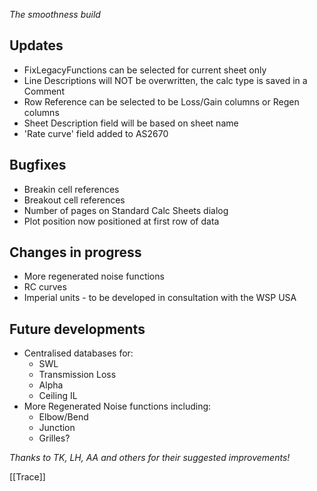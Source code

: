 *The smoothness build*

## Updates
- FixLegacyFunctions can be selected for current sheet only
- Line Descriptions will NOT be overwritten, the calc type is saved in a Comment
- Row Reference can be selected to be Loss/Gain columns or Regen columns
- Sheet Description field will be based on sheet name 
- 'Rate curve' field added to AS2670
## Bugfixes
- Breakin cell references
- Breakout cell references
- Number of pages on Standard Calc Sheets dialog
- Plot position now positioned at first row of data 
## Changes in progress
- More regenerated noise functions
- RC curves
- Imperial units -  to be developed in consultation with the WSP USA 

## Future developments
- Centralised databases for:
	- SWL 
	- Transmission Loss
	- Alpha
	- Ceiling IL
- More Regenerated Noise functions including:
	- Elbow/Bend
	- Junction
	- Grilles?


*Thanks to TK, LH, AA and others for their suggested improvements!*


[[Trace]]

